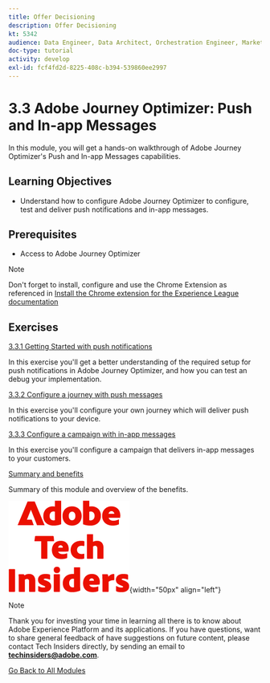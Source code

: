 ```yaml
---
title: Offer Decisioning
description: Offer Decisioning
kt: 5342
audience: Data Engineer, Data Architect, Orchestration Engineer, Marketer
doc-type: tutorial
activity: develop
exl-id: fcf4fd2d-8225-408c-b394-539860ee2997
---
```

# 3.3 Adobe Journey Optimizer: Push and In-app Messages

In this module, you will get a hands-on walkthrough of Adobe Journey Optimizer's Push and In-app Messages capabilities.

## Learning Objectives

- Understand how to configure Adobe Journey Optimizer to configure, test and deliver push notifications and in-app messages.

## Prerequisites

- Access to Adobe Journey Optimizer

>[!NOTE]
>
>Don't forget to install, configure and use the Chrome Extension as referenced in [Install the Chrome extension for the Experience League documentation](../../../getting-started/gettingstarted/ex1.md)

## Exercises

[3.3.1 Getting Started with push notifications](./ex1.md)

In this exercise you'll get a better understanding of the required setup for push notifications in Adobe Journey Optimizer, and how you can test an debug your implementation.

[3.3.2 Configure a journey with push messages](./ex2.md)

In this exercise you'll configure your own journey which will deliver push notifications to your device.

[3.3.3 Configure a campaign with in-app messages](./ex3.md)

In this exercise you'll configure a campaign that delivers in-app messages to your customers.

[Summary and benefits](./summary.md)

Summary of this module and overview of the benefits.

![Tech Insiders](./../../../../assets/images/techinsiders.png){width="50px" align="left"}

>[!NOTE]
>
>Thank you for investing your time in learning all there is to know about Adobe Experience Platform and its applications. If you have questions, want to share general feedback of have suggestions on future content, please contact Tech Insiders directly, by sending an email to **techinsiders@adobe.com**.

[Go Back to All Modules](./../../../../overview.md)
